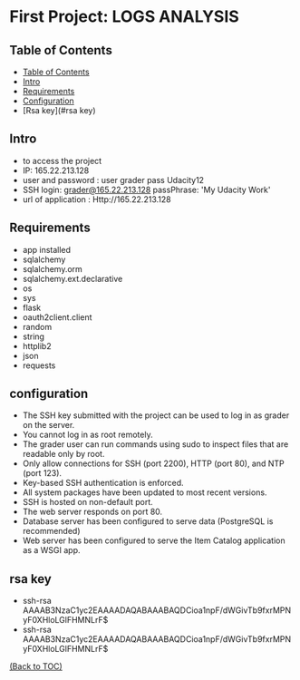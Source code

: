 # First Project: LOGS ANALYSIS

## Table of Contents

- [Table of Contents](#table-of-contents)
- [Intro](#intro)
- [Requirements](#requirements)
- [Configuration](#configuration)
- [Rsa key](#rsa key)

## Intro

- to access the project
- IP: 165.22.213.128
- user and password : user grader pass Udacity12
- SSH login: grader@165.22.213.128 passPhrase: 'My Udacity Work'
- url of application :
Http://165.22.213.128

## Requirements	
- app installed
- sqlalchemy
- sqlalchemy.orm
- sqlalchemy.ext.declarative
- os
- sys
- flask
- oauth2client.client
- random
- string
- httplib2
- json
- requests
## configuration
- The SSH key submitted with the project can be used to log in as grader on the server.
- You cannot log in as root remotely.
- The grader user can run commands using sudo to inspect files that are readable only by root.
- Only allow connections for SSH (port 2200), HTTP (port 80), and NTP (port 123).
- Key-based SSH authentication is enforced.
- All system packages have been updated to most recent versions.
- SSH is hosted on non-default port.
- The web server responds on port 80.
- Database server has been configured to serve data (PostgreSQL is recommended)
- Web server has been configured to serve the Item Catalog application as a WSGI app.
## rsa key
- ssh-rsa AAAAB3NzaC1yc2EAAAADAQABAAABAQDCioa1npF/dWGivTb9fxrMPNyF0XHloLGlFHMNLrF$
- ssh-rsa AAAAB3NzaC1yc2EAAAADAQABAAABAQDCioa1npF/dWGivTb9fxrMPNyF0XHloLGlFHMNLrF$
 
[(Back to TOC)](#table-of-contents)
